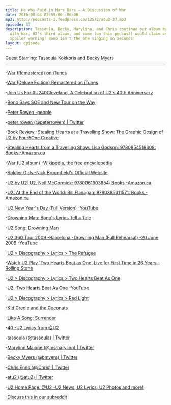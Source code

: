 ```yaml
---
title: He Was Paid in Mars Bars — A Discussion of War
date: 2016-08-04 02:59:00 -06:00
mp3: http://podcasts-1.feedpress.co/12572/atu2-37.mp3
episode: 37
description: Tassoula, Becky, Marylinn, and Chris continue our album by album discussion
  with War, U2's third album, and some (on this podcast) would claim as their best.
  Spoiler warning! Bono isn't the one singing on Seconds!
layout: episode
---
```


Guest Starring: Tassoula Kokkoris and Becky Myers

***

-[War (Remastered) on iTunes][1]

-[War (Deluxe Edition) Remastered on iTunes][2]

-[Join Us For #U240Cleveland, A Celebration of U2's 40th Anniversary][3]

-[Bono Says SOE and New Tour on the Way][4]

-[Peter Rowen -people][5]

-[peter rowen (@peterrowen) | Twitter][6]

-[Book Review -Stealing Hearts at a Travelling Show: The Graphic Design of U2 by Four5One Creative][7]

-[Stealing Hearts from a Travelling Show: Lisa Godson: 9780954519308: Books -Amazon.ca][8]

-[War (U2 album) -Wikipedia, the free encyclopedia][9]

-[Soldier Girls -Nick Broomfield's Official Website][10]

-[U2 by U2: U2, Neil McCormick: 9780061903854: Books -Amazon.ca][11]

-[U2: At the End of the World: Bill Flanagan: 9780385311571: Books -Amazon.ca][12]

-[U2 New Year's Day (Full Version) -YouTube][13]

-[Drowning Man: Bono's Lyrics Tell a Tale][14]

-[U2 Song: Drowning Man][15]

-[U2 360 Tour 2009 -Barcelona -Drowning Man (Full Rehearsal) -20 June 2009 -YouTube][16]

-[U2 &gt; Discography &gt; Lyrics &gt; The Refugee][17]

-[Watch U2 Play 'Two Hearts Beat as One' Live for First Time in 26 Years -Rolling Stone][18]

-[U2 &gt; Discography &gt; Lyrics &gt; Two Hearts Beat As One][19]

-[U2 -Two Hearts Beat As One -YouTube][20]

-[U2 &gt; Discography &gt; Lyrics &gt; Red Light][21]

-[Kid Creole and the Coconuts][22]

-[Like A Song: Surrender][23]

-[40 -U2 Lyrics from @U2][24]

-[tassoula (@tassoula) | Twitter][25]

-[Marylinn Maione (@msmarylinn) | Twitter][26]

-[Becky Myers (@bmyers) | Twitter][27]

-[Chris Enns (@iChris) | Twitter][28]

-[atu2 (@atu2) | Twitter][29]

-[U2 Home Page: @U2 -U2 News, U2 Lyrics, U2 Photos and more!][30]

-[Discuss this in our subreddit][31]

[1]: https://geo.itunes.apple.com/ca/album/war-remastered/id285461734?at=10l4Ki&amp;app=itunes
[2]: https://geo.itunes.apple.com/ca/album/war-deluxe-edition-remastered/id285478248?at=10l4Ki&amp;app=itunes
[3]: http://www.atu2.com/news/join-us-for-u240cleveland-a-celebration-of-u2s-40th-anniversary.html
[4]: http://www.atu2.com/news/bono-says-soe-and-new-tour-on-the-way.html
[5]: http://www.peterrowen.com/
[6]: https://twitter.com/peterrowen
[7]: http://www.atu2.com/news/book-review-stealing-hearts-at-a-travelling-show-the-graphic-design-of-u2-by-four5one-creative.html
[8]: https://www.amazon.ca/Stealing-Hearts-Travelling-Show-Godson/dp/0954519302
[9]: https://en.wikipedia.org/wiki/War_(U2_album)
[10]: http://nickbroomfield.com/Soldier-Girls
[11]: https://www.amazon.ca/U2/dp/006190385X
[12]: https://www.amazon.ca/U2-End-World-Bill-Flanagan/dp/0385311575/ref=pd_bxgy_14_img_2?ie=UTF8&amp;psc=1&amp;refRID=0X4A75BQNGBPVDBZ8NPK
[13]: https://www.youtube.com/watch?v=vdLuk2Agamk
[14]: http://www.atu2.com/news/drowning-man-bonos-lyrics-tell-a-tale.html
[15]: http://tours.atu2.com/song/drowning-man
[16]: https://www.youtube.com/watch?v=bIpUcjJUBow
[17]: http://www.u2.com/lyrics/139
[18]: http://www.rollingstone.com/music/news/watch-u2-play-two-hearts-beat-as-one-live-for-first-time-in-26-years-20150728
[19]: http://www.u2.com/lyrics/155
[20]: https://www.youtube.com/watch?v=uIuAFBRyjj4
[21]: http://www.u2.com/lyrics/109
[22]: http://kidcreole.com/
[23]: http://www.atu2.com/news/like-a-song-surrender-1.html
[24]: http://www.atu2.com/lyrics/songinfo.src?SID=82
[25]: https://twitter.com/tassoula
[26]: https://twitter.com/msmarylinn
[27]: https://twitter.com/bmyers
[28]: https://twitter.com/ichris
[29]: https://twitter.com/atu2
[30]: http://www.atu2.com/
[31]: https://www.reddit.com/r/Goodstuff_fm/comments/4w4v0f/the_atu2_podcast_37_he_was_paid_in_mars_bars_a/
